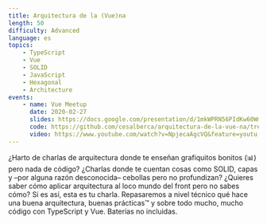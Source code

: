 ```yaml
---
title: Arquitectura de la (Vue)na
length: 50
difficulty: Advanced
language: es
topics:
    - TypeScript
    - Vue
    - SOLID
    - JavaScript
    - Hexagonal
    - Architecture
events:
    - name: Vue Meetup
      date: 2020-02-27
      slides: https://docs.google.com/presentation/d/1mkWPRN56PIdKw60WmzcrCM28WU04e_18Tv1Jg0ZVzzY/edit#slide=id.p
      code: https://github.com/cesalberca/arquitectura-de-la-vue-na/tree/2020-vuejs-madrid?files=1
      video: https://www.youtube.com/watch?v=NpjecaAgcVQ&feature=youtu.be
---
```


¿Harto de charlas de arquitectura donde te enseñan grafiquitos bonitos (📊) pero nada de código? ¿Charlas donde te cuentan cosas como SOLID, capas y –por alguna razón desconocida– cebollas pero no profundizan? ¿Quieres saber cómo aplicar arquitectura al loco mundo del front pero no sabes cómo? Si es así, esta es tu charla. Repasaremos a nivel técnico qué hace una buena arquitectura, buenas prácticas™️ y sobre todo mucho, mucho código con TypeScript y Vue. Baterías no incluidas.
